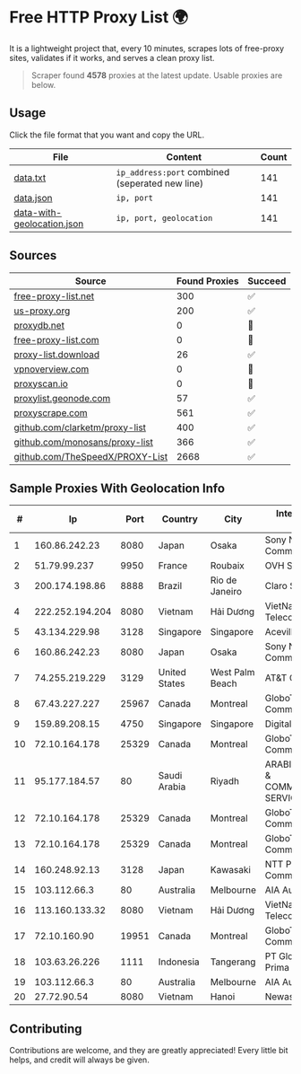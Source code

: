
# Free HTTP Proxy List 🌍

It is a lightweight project that, every 10 minutes, scrapes lots of free-proxy sites, validates if it works, and serves a clean proxy list.


> Scraper found **4578** proxies at the latest update. Usable proxies are below.

## Usage

Click the file format that you want and copy the URL.


|File|Content|Count|
|----|-------|-----|
|[data.txt](https://raw.githubusercontent.com/themiralay/Proxy-List-World/master/data.txt)|`ip_address:port` combined (seperated new line)|141|
|[data.json](https://raw.githubusercontent.com/themiralay/Proxy-List-World/master/data.json)|`ip, port`|141|
|[data-with-geolocation.json](https://raw.githubusercontent.com/themiralay/Proxy-List-World/master/data-with-geolocation.json)|`ip, port, geolocation`|141|

## Sources

|Source|Found Proxies|Succeed|
|------|-------------|-------|
|[free-proxy-list.net](https://free-proxy-list.net)|300|✅|
|[us-proxy.org](https://www.us-proxy.org)|200|✅|
|[proxydb.net](http://proxydb.net)|0|🚫|
|[free-proxy-list.com](https://free-proxy-list.com/?page=&port=&type%5B%5D=http&type%5B%5D=https&up_time=0&search=Search)|0|🚫|
|[proxy-list.download](https://www.proxy-list.download/HTTP)|26|✅|
|[vpnoverview.com](https://vpnoverview.com/privacy/anonymous-browsing/free-proxy-servers)|0|🚫|
|[proxyscan.io](https://www.proxyscan.io)|0|🚫|
|[proxylist.geonode.com](https://proxylist.geonode.com/api/proxy-list?limit=300&page=1&sort_by=lastChecked&sort_type=desc&protocols=http,https)|57|✅|
|[proxyscrape.com](https://api.proxyscrape.com/v2/?request=displayproxies&protocol=http&timeout=10000&country=all&ssl=all&anonymity=all)|561|✅|
|[github.com/clarketm/proxy-list](https://raw.githubusercontent.com/clarketm/proxy-list/master/proxy-list-raw.txt)|400|✅|
|[github.com/monosans/proxy-list](https://raw.githubusercontent.com/monosans/proxy-list/main/proxies/http.txt)|366|✅|
|[github.com/TheSpeedX/PROXY-List](https://raw.githubusercontent.com/TheSpeedX/PROXY-List/master/http.txt)|2668|✅|


## Sample Proxies With Geolocation Info

|#|Ip|Port|Country|City|Internet Service Provider|
|-|--|----|-------|----|-------------------------|
|1|160.86.242.23|8080|Japan|Osaka|Sony Network Communications Inc|
|2|51.79.99.237|9950|France|Roubaix|OVH SAS|
|3|200.174.198.86|8888|Brazil|Rio de Janeiro|Claro S.A|
|4|222.252.194.204|8080|Vietnam|Hải Dương|VietNam Post and Telecom Corporation|
|5|43.134.229.98|3128|Singapore|Singapore|Aceville Pte.ltd|
|6|160.86.242.23|8080|Japan|Osaka|Sony Network Communications Inc|
|7|74.255.219.229|3129|United States|West Palm Beach|AT&T Corp.|
|8|67.43.227.227|25967|Canada|Montreal|GloboTech Communications|
|9|159.89.208.15|4750|Singapore|Singapore|DigitalOcean, LLC|
|10|72.10.164.178|25329|Canada|Montreal|GloboTech Communications|
|11|95.177.184.57|80|Saudi Arabia|Riyadh|ARABIAN INTERNET & COMMUNICATIONS SERVICES CO.LTD|
|12|72.10.164.178|25329|Canada|Montreal|GloboTech Communications|
|13|72.10.164.178|25329|Canada|Montreal|GloboTech Communications|
|14|160.248.92.13|3128|Japan|Kawasaki|NTT PC Communications, Inc.|
|15|103.112.66.3|80|Australia|Melbourne|AIA Australia Limited|
|16|113.160.133.32|8080|Vietnam|Hải Dương|VietNam Post and Telecom Corporation|
|17|72.10.160.90|19951|Canada|Montreal|GloboTech Communications|
|18|103.63.26.226|1111|Indonesia|Tangerang|PT Global Media Data Prima|
|19|103.112.66.3|80|Australia|Melbourne|AIA Australia Limited|
|20|27.72.90.54|8080|Vietnam|Hanoi|Newass2011xDSLHN|



## Contributing

Contributions are welcome, and they are greatly appreciated! Every
little bit helps, and credit will always be given.

